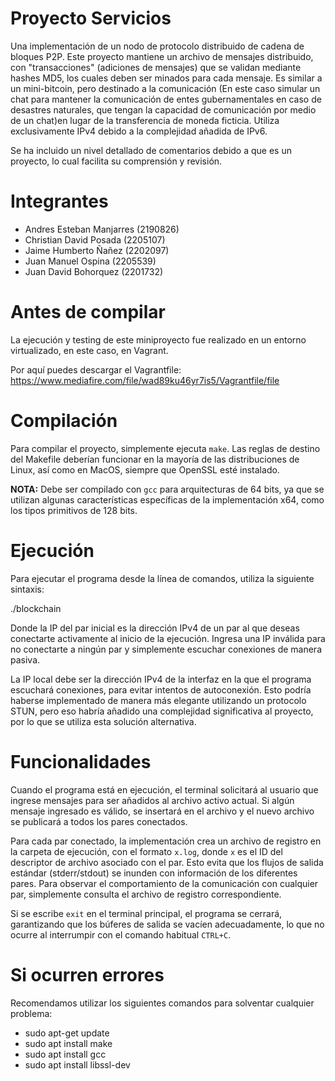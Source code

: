 # Proyecto Servicios

Una implementación de un nodo de protocolo distribuido de cadena de bloques P2P. Este proyecto mantiene un archivo de mensajes distribuido, con "transacciones" (adiciones de mensajes) que se validan mediante hashes MD5, los cuales deben ser minados para cada mensaje. Es similar a un mini-bitcoin, pero destinado a la comunicación (En este caso simular un chat para mantener la comunicación de entes gubernamentales en caso de desastres naturales, que tengan la capacidad de comunicación por medio de un chat)en lugar de la transferencia de moneda ficticia. Utiliza exclusivamente IPv4 debido a la complejidad añadida de IPv6. 

Se ha incluido un nivel detallado de comentarios debido a que es un proyecto, lo cual facilita su comprensión y revisión.

# Integrantes

- Andres Esteban Manjarres (2190826)
- Christian David Posada (2205107)
- Jaime Humberto Ñañez (2202097)
- Juan Manuel Ospina (2205539)
- Juan David Bohorquez (2201732)

# Antes de compilar

La ejecución y testing de este miniproyecto fue realizado en un entorno virtualizado, en este caso, en Vagrant.

Por aquí puedes descargar el Vagrantfile: https://www.mediafire.com/file/wad89ku46yr7is5/Vagrantfile/file

# Compilación

Para compilar el proyecto, simplemente ejecuta `make`. Las reglas de destino del Makefile deberían funcionar en la mayoría de las distribuciones de Linux, así como en MacOS, siempre que OpenSSL esté instalado.

**NOTA:** Debe ser compilado con `gcc` para arquitecturas de 64 bits, ya que se utilizan algunas características específicas de la implementación x64, como los tipos primitivos de 128 bits.

# Ejecución

Para ejecutar el programa desde la línea de comandos, utiliza la siguiente sintaxis:

./blockchain <IP del par inicial> <IP local>

Donde la IP del par inicial es la dirección IPv4 de un par al que deseas conectarte activamente al inicio de la ejecución. Ingresa una IP inválida para no conectarte a ningún par y simplemente escuchar conexiones de manera pasiva.

La IP local debe ser la dirección IPv4 de la interfaz en la que el programa escuchará conexiones, para evitar intentos de autoconexión. Esto podría haberse implementado de manera más elegante utilizando un protocolo STUN, pero eso habría añadido una complejidad significativa al proyecto, por lo que se utiliza esta solución alternativa.

# Funcionalidades

Cuando el programa está en ejecución, el terminal solicitará al usuario que ingrese mensajes para ser añadidos al archivo activo actual. Si algún mensaje ingresado es válido, se insertará en el archivo y el nuevo archivo se publicará a todos los pares conectados.

Para cada par conectado, la implementación crea un archivo de registro en la carpeta de ejecución, con el formato `x.log`, donde `x` es el ID del descriptor de archivo asociado con el par. Esto evita que los flujos de salida estándar (stderr/stdout) se inunden con información de los diferentes pares. Para observar el comportamiento de la comunicación con cualquier par, simplemente consulta el archivo de registro correspondiente.

Si se escribe `exit` en el terminal principal, el programa se cerrará, garantizando que los búferes de salida se vacíen adecuadamente, lo que no ocurre al interrumpir con el comando habitual `CTRL+C`.

# Si ocurren errores

Recomendamos utilizar los siguientes comandos para solventar cualquier problema:

- sudo apt-get update 
- sudo apt install make
- sudo apt install gcc
- sudo apt install libssl-dev




